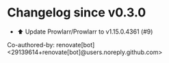 # Changelog since v0.3.0
- ⬆️ Update Prowlarr/Prowlarr to v1.15.0.4361 (#9)

Co-authored-by: renovate[bot] <29139614+renovate[bot]@users.noreply.github.com> 
